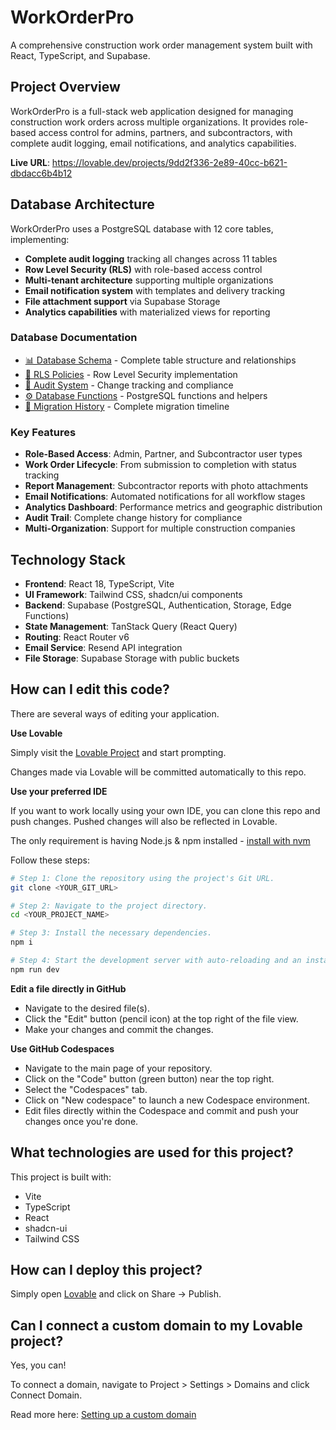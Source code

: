 # WorkOrderPro

A comprehensive construction work order management system built with React, TypeScript, and Supabase.

## Project Overview

WorkOrderPro is a full-stack web application designed for managing construction work orders across multiple organizations. It provides role-based access control for admins, partners, and subcontractors, with complete audit logging, email notifications, and analytics capabilities.

**Live URL**: https://lovable.dev/projects/9dd2f336-2e89-40cc-b621-dbdacc6b4b12

## Database Architecture

WorkOrderPro uses a PostgreSQL database with 12 core tables, implementing:

- **Complete audit logging** tracking all changes across 11 tables
- **Row Level Security (RLS)** with role-based access control
- **Multi-tenant architecture** supporting multiple organizations
- **Email notification system** with templates and delivery tracking
- **File attachment support** via Supabase Storage
- **Analytics capabilities** with materialized views for reporting

### Database Documentation

- [📊 Database Schema](./docs/DATABASE_SCHEMA.md) - Complete table structure and relationships
- [🔐 RLS Policies](./docs/RLS_POLICIES.md) - Row Level Security implementation
- [📝 Audit System](./docs/AUDIT_SYSTEM.md) - Change tracking and compliance
- [⚙️ Database Functions](./docs/DATABASE_FUNCTIONS.md) - PostgreSQL functions and helpers
- [📅 Migration History](./docs/MIGRATION_HISTORY.md) - Complete migration timeline

### Key Features

- **Role-Based Access**: Admin, Partner, and Subcontractor user types
- **Work Order Lifecycle**: From submission to completion with status tracking
- **Report Management**: Subcontractor reports with photo attachments
- **Email Notifications**: Automated notifications for all workflow stages
- **Analytics Dashboard**: Performance metrics and geographic distribution
- **Audit Trail**: Complete change history for compliance
- **Multi-Organization**: Support for multiple construction companies

## Technology Stack

- **Frontend**: React 18, TypeScript, Vite
- **UI Framework**: Tailwind CSS, shadcn/ui components
- **Backend**: Supabase (PostgreSQL, Authentication, Storage, Edge Functions)
- **State Management**: TanStack Query (React Query)
- **Routing**: React Router v6
- **Email Service**: Resend API integration
- **File Storage**: Supabase Storage with public buckets

## How can I edit this code?

There are several ways of editing your application.

**Use Lovable**

Simply visit the [Lovable Project](https://lovable.dev/projects/9dd2f336-2e89-40cc-b621-dbdacc6b4b12) and start prompting.

Changes made via Lovable will be committed automatically to this repo.

**Use your preferred IDE**

If you want to work locally using your own IDE, you can clone this repo and push changes. Pushed changes will also be reflected in Lovable.

The only requirement is having Node.js & npm installed - [install with nvm](https://github.com/nvm-sh/nvm#installing-and-updating)

Follow these steps:

```sh
# Step 1: Clone the repository using the project's Git URL.
git clone <YOUR_GIT_URL>

# Step 2: Navigate to the project directory.
cd <YOUR_PROJECT_NAME>

# Step 3: Install the necessary dependencies.
npm i

# Step 4: Start the development server with auto-reloading and an instant preview.
npm run dev
```

**Edit a file directly in GitHub**

- Navigate to the desired file(s).
- Click the "Edit" button (pencil icon) at the top right of the file view.
- Make your changes and commit the changes.

**Use GitHub Codespaces**

- Navigate to the main page of your repository.
- Click on the "Code" button (green button) near the top right.
- Select the "Codespaces" tab.
- Click on "New codespace" to launch a new Codespace environment.
- Edit files directly within the Codespace and commit and push your changes once you're done.

## What technologies are used for this project?

This project is built with:

- Vite
- TypeScript
- React
- shadcn-ui
- Tailwind CSS

## How can I deploy this project?

Simply open [Lovable](https://lovable.dev/projects/9dd2f336-2e89-40cc-b621-dbdacc6b4b12) and click on Share -> Publish.

## Can I connect a custom domain to my Lovable project?

Yes, you can!

To connect a domain, navigate to Project > Settings > Domains and click Connect Domain.

Read more here: [Setting up a custom domain](https://docs.lovable.dev/tips-tricks/custom-domain#step-by-step-guide)
